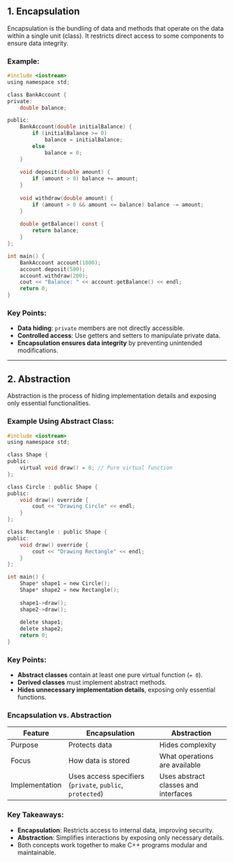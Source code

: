 ## 1. Encapsulation
Encapsulation is the bundling of data and methods that operate on the data within a single unit (class). It restricts direct access to some components to ensure data integrity.

### Example:
```c
#include <iostream>
using namespace std;

class BankAccount {
private:
    double balance;

public:
    BankAccount(double initialBalance) {
        if (initialBalance >= 0)
            balance = initialBalance;
        else
            balance = 0;
    }
    
    void deposit(double amount) {
        if (amount > 0) balance += amount;
    }
    
    void withdraw(double amount) {
        if (amount > 0 && amount <= balance) balance -= amount;
    }
    
    double getBalance() const {
        return balance;
    }
};

int main() {
    BankAccount account(1000);
    account.deposit(500);
    account.withdraw(200);
    cout << "Balance: " << account.getBalance() << endl;
    return 0;
}
```

### Key Points:
- **Data hiding**: `private` members are not directly accessible.
- **Controlled access**: Use getters and setters to manipulate private data.
- **Encapsulation ensures data integrity** by preventing unintended modifications.

---

## 2. Abstraction
Abstraction is the process of hiding implementation details and exposing only essential functionalities.

### Example Using Abstract Class:
```c
#include <iostream>
using namespace std;

class Shape {
public:
    virtual void draw() = 0; // Pure virtual function
};

class Circle : public Shape {
public:
    void draw() override {
        cout << "Drawing Circle" << endl;
    }
};

class Rectangle : public Shape {
public:
    void draw() override {
        cout << "Drawing Rectangle" << endl;
    }
};

int main() {
    Shape* shape1 = new Circle();
    Shape* shape2 = new Rectangle();
    
    shape1->draw();
    shape2->draw();
    
    delete shape1;
    delete shape2;
    return 0;
}
```

### Key Points:
- **Abstract classes** contain at least one pure virtual function (`= 0`).
- **Derived classes** must implement abstract methods.
- **Hides unnecessary implementation details**, exposing only essential functions.

### Encapsulation vs. Abstraction
| Feature | Encapsulation | Abstraction |
|---------|--------------|------------|
| Purpose | Protects data | Hides complexity |
| Focus | How data is stored | What operations are available |
| Implementation | Uses access specifiers (`private`, `public`, `protected`) | Uses abstract classes and interfaces |

### Key Takeaways:
- **Encapsulation**: Restricts access to internal data, improving security.
- **Abstraction**: Simplifies interactions by exposing only necessary details.
- Both concepts work together to make C++ programs modular and maintainable.